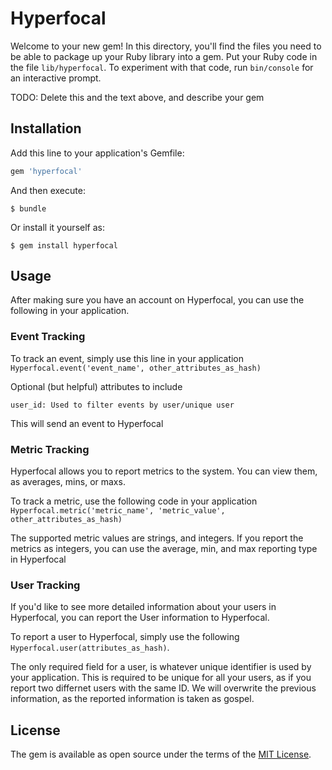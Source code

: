 # Hyperfocal

Welcome to your new gem! In this directory, you'll find the files you need to be able to package up your Ruby library into a gem. Put your Ruby code in the file `lib/hyperfocal`. To experiment with that code, run `bin/console` for an interactive prompt.

TODO: Delete this and the text above, and describe your gem

## Installation

Add this line to your application's Gemfile:

```ruby
gem 'hyperfocal'
```

And then execute:

    $ bundle

Or install it yourself as:

    $ gem install hyperfocal

## Usage

After making sure you have an account on Hyperfocal, you can use the following
 in your application.

### Event Tracking

To track an event, simply use this line in your application
 `Hyperfocal.event('event_name', other_attributes_as_hash)`

Optional (but helpful) attributes to include

```
user_id: Used to filter events by user/unique user
```

This will send an event to Hyperfocal


### Metric Tracking

Hyperfocal allows you to report metrics to the system. You can view them,
 as averages, mins, or maxs.

To track a metric, use the following code in your application
 `Hyperfocal.metric('metric_name', 'metric_value',  other_attributes_as_hash)`

The supported metric values are strings, and integers. If you report the metrics
 as integers, you can use the average, min, and max reporting type in Hyperfocal


### User Tracking

If you'd like to see more detailed information about your users in Hyperfocal,
 you can report the User information to Hyperfocal.

To report a user to Hyperfocal, simply use the following
 `Hyperfocal.user(attributes_as_hash)`.

The only required field for a user, is whatever unique identifier is used by
 your application. This is required to be unique for all your users,
 as if you report two differnet users with the same ID. We will overwrite the
 previous information, as the reported information is taken as gospel.

## License

The gem is available as open source under the terms of the [MIT License](http://opensource.org/licenses/MIT).

